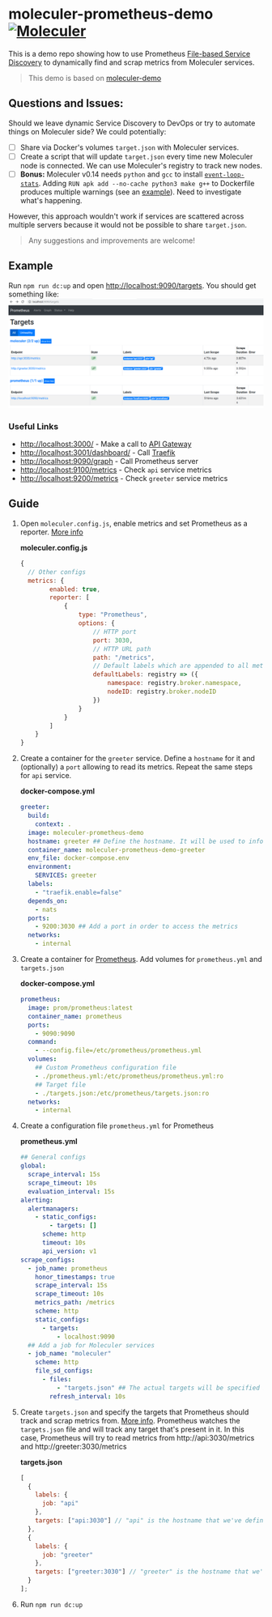 # moleculer-prometheus-demo [![Moleculer](https://badgen.net/badge/Powered%20by/Moleculer/0e83cd)](https://moleculer.services)

This is a demo repo showing how to use Prometheus [File-based Service Discovery](https://prometheus.io/docs/guides/file-sd/) to dynamically find and scrap metrics from Moleculer services.

> This demo is based on [moleculer-demo](https://moleculer.services/docs/0.13/usage.html#Create-a-Moleculer-project)

## Questions and Issues:

Should we leave dynamic Service Discovery to DevOps or try to automate things on Moleculer side? We could potentially:

- [ ] Share via Docker's volumes `target.json` with Moleculer services.
- [ ] Create a script that will update `target.json` every time new Moleculer node is connected. We can use Moleculer's registry to track new nodes.
- [ ] **Bonus:** Moleculer v0.14 needs `python` and `gcc` to install [`event-loop-stats`](https://github.com/bripkens/event-loop-stats). Adding `RUN apk add --no-cache python3 make g++` to Dockerfile produces multiple warnings (see an [example](media/warnings.png)). Need to investigate what's happening.

However, this approach wouldn't work if services are scattered across multiple servers because it would not be possible to share `target.json`.

> Any suggestions and improvements are welcome!

## Example

Run `npm run dc:up` and open [http://localhost:9090/targets](http://localhost:9090/targets). You should get something like:
![image](media/prometheus.png)

### Useful Links

- [http://localhost:3000/](http://localhost:3000/) - Make a call to [API Gateway](https://moleculer.services/docs/0.14/moleculer-web.html)
- [http://localhost:3001/dashboard/](http://localhost:3001/dashboard/) - Call [Traefik](https://traefik.io/)
- [http://localhost:9090/graph](http://localhost:9090/graph) - Call Prometheus server
- [http://localhost:9100/metrics](http://localhost:9100/metrics) - Check `api` service metrics
- [http://localhost:9200/metrics](http://localhost:9100/metrics) - Check `greeter` service metrics

## Guide

1. Open `moleculer.config.js`, enable metrics and set Prometheus as a reporter. [More info](https://moleculer.services/docs/0.14/metrics.html#Prometheus)

   **moleculer.config.js**

   ```js
   {
     // Other configs
     metrics: {
           enabled: true,
           reporter: [
               {
                   type: "Prometheus",
                   options: {
                       // HTTP port
                       port: 3030,
                       // HTTP URL path
                       path: "/metrics",
                       // Default labels which are appended to all metrics labels
                       defaultLabels: registry => ({
                           namespace: registry.broker.namespace,
                           nodeID: registry.broker.nodeID
                       })
                   }
               }
           ]
       }
   }
   ```

2. Create a container for the `greeter` service. Define a `hostname` for it and (optionally) a `port` allowing to read its metrics. Repeat the same steps for `api` service.

   **docker-compose.yml**

   ```yml
   greeter:
     build:
       context: .
     image: moleculer-prometheus-demo
     hostname: greeter ## Define the hostname. It will be used to inform Prometheus
     container_name: moleculer-prometheus-demo-greeter
     env_file: docker-compose.env
     environment:
       SERVICES: greeter
     labels:
       - "traefik.enable=false"
     depends_on:
       - nats
     ports:
       - 9200:3030 ## Add a port in order to access the metrics
     networks:
       - internal
   ```

3. Create a container for [Prometheus](https://prometheus.io/). Add volumes for `prometheus.yml` and `targets.json`

   **docker-compose.yml**

   ```yaml
   prometheus:
     image: prom/prometheus:latest
     container_name: prometheus
     ports:
       - 9090:9090
     command:
       - --config.file=/etc/prometheus/prometheus.yml
     volumes:
       ## Custom Prometheus configuration file
       - ./prometheus.yml:/etc/prometheus/prometheus.yml:ro
       ## Target file
       - ./targets.json:/etc/prometheus/targets.json:ro
     networks:
       - internal
   ```

4. Create a configuration file `prometheus.yml` for Prometheus

   **prometheus.yml**

   ```yml
   ## General configs
   global:
     scrape_interval: 15s
     scrape_timeout: 10s
     evaluation_interval: 15s
   alerting:
     alertmanagers:
       - static_configs:
           - targets: []
         scheme: http
         timeout: 10s
         api_version: v1
   scrape_configs:
     - job_name: prometheus
       honor_timestamps: true
       scrape_interval: 15s
       scrape_timeout: 10s
       metrics_path: /metrics
       scheme: http
       static_configs:
         - targets:
             - localhost:9090
     ## Add a job for Moleculer services
     - job_name: "moleculer"
       scheme: http
       file_sd_configs:
         - files:
             - "targets.json" ## The actual targets will be specified in target.json file
           refresh_interval: 10s
   ```

5. Create `targets.json` and specify the targets that Prometheus should track and scrap metrics from. [More info](https://prometheus.io/docs/prometheus/latest/configuration/configuration/#file_sd_config). Prometheus watches the `targets.json` file and will track any target that's present in it. In this case, Prometheus will try to read metrics from http://api:3030/metrics and http://greeter:3030/metrics

   **targets.json**

   ```js
   [
     {
       labels: {
         job: "api"
       },
       targets: ["api:3030"] // "api" is the hostname that we've defined in docker-compose.yml
     },
     {
       labels: {
         job: "greeter"
       },
       targets: ["greeter:3030"] // "greeter" is the hostname that we've defined in docker-compose.yml
     }
   ];
   ```

6. Run `npm run dc:up`
